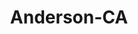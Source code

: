 ---
title: Anderson-CA
slug: anderson-ca
f_state:
- cms/state/california.md
f_locations:
- cms/payday-loan/a-1-check-cashing-inc-559.md
- cms/payday-loan/a1-check-cashing-of-anderson-637.md
- cms/payday-loan/advance-america-1258.md
- cms/payday-loan/allied-cash-advance-3824.md
- cms/payday-loan/cash-it-now-7775.md
updated-on: '2024-05-30T13:41:28.615Z'
created-on: '2024-05-30T13:41:28.615Z'
published-on: '2024-05-30T13:54:32.469Z'
f_city: Anderson
layout: '[city].html'
tags: city
---